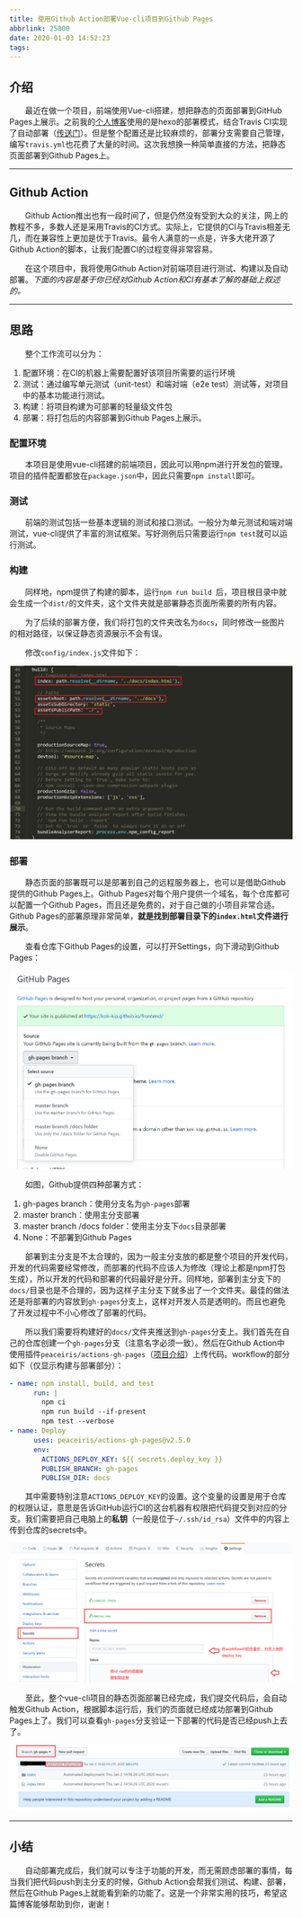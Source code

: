 ```yaml
---
title: 使用Github Action部署Vue-cli项目到Github Pages
abbrlink: 25800
date: 2020-01-03 14:52:23
tags:
---
```


## 介绍

&emsp;&emsp;最近在做一个项目，前端使用Vue-cli搭建，想把静态的页面部署到GitHub Pages上展示。之前我的[个人博客](http://leungyukshing.cn/)使用的是hexo的部署模式，结合Travis CI实现了自动部署（[传送门](http://leungyukshing.cn/archives/Hexo-Travis.html)）。但是整个配置还是比较麻烦的，部署分支需要自己管理，编写`travis.yml`也花费了大量的时间。这次我想换一种简单直接的方法，把静态页面部署到Github Pages上。

<!-- more -->

---

## Github Action

&emsp;&emsp;Github Action推出也有一段时间了，但是仍然没有受到大众的关注，网上的教程不多，多数人还是采用Travis的CI方式。实际上，它提供的CI与Travis相差无几，而在兼容性上更加是优于Travis。最令人满意的一点是，许多大佬开源了Github Action的脚本，让我们配置CI的过程变得非常容易。

&emsp;&emsp;在这个项目中，我将使用Github Action对前端项目进行测试、构建以及自动部署。*下面的内容是基于你已经对Github Action和CI有基本了解的基础上叙述的。*

---

## 思路

&emsp;&emsp;整个工作流可以分为：

1. 配置环境：在CI的机器上需要配置好该项目所需要的运行环境
2. 测试：通过编写单元测试（unit-test）和端对端（e2e test）测试等，对项目中的基本功能进行测试。
3. 构建：将项目构建为可部署的轻量级文件包
4. 部署：将打包后的内容部署到Github Pages上展示。

### 配置环境

&emsp;&emsp;本项目是使用vue-cli搭建的前端项目，因此可以用npm进行开发包的管理。项目的插件配置都放在`package.json`中，因此只需要`npm install`即可。

### 测试

&emsp;&emsp;前端的测试包括一些基本逻辑的测试和接口测试。一般分为单元测试和端对端测试，vue-cli提供了丰富的测试框架。写好测例后只需要运行`npm test`就可以运行测试。

### 构建

&emsp;&emsp;同样地，npm提供了构建的脚本，运行`npm run build `后，项目根目录中就会生成一个`dist/`的文件夹，这个文件夹就是部署静态页面所需要的所有内容。

&emsp;&emsp;为了后续的部署方便，我们将打包的文件夹改名为`docs`，同时修改一些图片的相对路径，以保证静态资源展示不会有误。

&emsp;&emsp;修改`config/index.js`文件如下：

![vue-cli build config](/images/vue-build_config.png)

### 部署

&emsp;&emsp;静态页面的部署既可以是部署到自己的远程服务器上，也可以是借助Github提供的Github Pages上。Github Pages对每个用户提供一个域名，每个仓库都可以配置一个Github Pages，而且还是免费的，对于自己做的小项目非常合适。Github Pages的部署原理非常简单，**就是找到部署目录下的`index.html`文件进行展示**。

&emsp;&emsp;查看仓库下Github Pages的设置，可以打开Settings，向下滑动到Github Pages：

![vue-cli deploy gh-pages settings](/images/vue-deploy-gh-pages.png)

&emsp;&emsp;如图，Github提供四种部署方式：

1. gh-pages branch：使用分支名为`gh-pages`部署
2. master branch：使用主分支部署
3. master branch /docs folder：使用主分支下`docs`目录部署
4. None：不部署到Github Pages

&emsp;&emsp;部署到主分支是不太合理的，因为一般主分支放的都是整个项目的开发代码，开发的代码需要经常修改，而部署的代码不应该人为修改（理论上都是npm打包生成），所以开发的代码和部署的代码最好是分开。同样地，部署到主分支下的`docs/`目录也是不合理的，因为这样子主分支下就多出了一个文件夹。最佳的做法还是将部署的内容放到`gh-pages`分支上，这样对开发人员是透明的。而且也避免了开发过程中不小心修改了部署的代码。

&emsp;&emsp;所以我们需要将构建好的`docs/`文件夹推送到`gh-pages`分支上。我们首先在自己的仓库创建一个`gh-pages`分支（注意名字必须一致）。然后在Github Action中使用插件`peaceiris/actions-gh-pages`（[项目介绍](https://github.com/peaceiris/actions-gh-pages)）上传代码。workflow的部分如下（仅显示构建与部署部分）：

```yaml
- name: npm install, build, and test
      run: |
        npm ci
        npm run build --if-present
        npm test --verbose
- name: Deploy
      uses: peaceiris/actions-gh-pages@v2.5.0
      env:
        ACTIONS_DEPLOY_KEY: ${{ secrets.deploy_key }}
        PUBLISH_BRANCH: gh-pages
        PUBLISH_DIR: docs
```

&emsp;&emsp;其中需要特别注意`ACTIONS_DEPLOY_KEY`的设置。这个变量的设置是用于仓库的权限认证，意思是告诉GitHub运行CI的这台机器有权限把代码提交到对应的分支。我们需要把自己电脑上的**私钥**（一般是位于`~/.ssh/id_rsa`）文件中的内容上传到仓库的secrets中。

![vue-cli deploy secrets settings](/images/vue-deploy-secrets.png)

&emsp;&emsp;至此，整个vue-cli项目的静态页面部署已经完成，我们提交代码后，会自动触发Github Action，根据脚本运行后，我们的页面就已经成功部署到Github Pages上了。我们可以查看`gh-pages`分支验证一下部署的代码是否已经push上去了。

![vue-cli deploy result](/images/vue-deploy-result.png)

---

## 小结

&emsp;&emsp;自动部署完成后，我们就可以专注于功能的开发，而无需顾虑部署的事情，每当我们把代码push到主分支的时候，Github Action会帮我们测试、构建、部署，然后在Github Pages上就能看到新的功能了。这是一个非常实用的技巧，希望这篇博客能够帮助到你，谢谢！